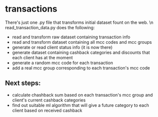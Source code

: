 # transactions

There's just one .py file that transforms initial dataset fount on the web. \n
read_transaction_data.py does the following:

* read and transform raw dataset containing transaction info
* read and transform dataset containing all mcc codes and mcc groups
* generate or read client status info (it is now there)
* generate dataset containing cashback categories and discounts that each client has at the moment
* generate a random mcc code for each transaction
* add a real mcc group corresponding to each transaction's mcc code

## Next steps:

* calculate chashback sum based on each transaction's mcc group and client's current cashback categories
* find out suitable ml algorithm that will give a future category to each client based on received cashback
